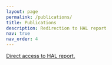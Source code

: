 ```yaml
---
layout: page
permalink: /publications/
title: Publications
description: Redirection to HAL report
nav: true
nav_order: 4
---
```


<a href="http://haltools.inrialpes.fr/Public/afficheRequetePubli.php?labos_exp=sierra&CB_auteur=oui&CB_titre=oui&CB_article=oui&langue=Anglais&tri_exp=annee_publi&tri_exp3=date_publi&ordre_aff=TA&Fen=Aff&css=../css/VisuCondense.css">Direct access to HAL report.</a>
<meta http-equiv="refresh" content="1; URL=http://haltools.inrialpes.fr/Public/afficheRequetePubli.php?labos_exp=sierra&CB_auteur=oui&CB_titre=oui&CB_article=oui&langue=Anglais&tri_exp=annee_publi&tri_exp3=date_publi&ordre_aff=TA&Fen=Aff&css=../css/VisuCondense.css">
